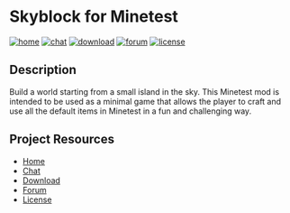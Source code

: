 # Skyblock for Minetest

[![home](https://img.shields.io/badge/skyblock-home-blue.svg?style=flat-square)](https://cornernote.github.io/minetest-skyblock/)
[![chat](https://img.shields.io/badge/gitter-join%20chat-blue.svg?style=flat-square)](https://gitter.im/cornernote/minetest-skyblock)
[![download](https://img.shields.io/github/tag/cornernote/minetest-skyblock.svg?style=flat-square&label=release)](https://github.com/cornernote/minetest-skyblock/releases)
[![forum](https://img.shields.io/badge/minetest-game-green.svg?style=flat-square)](https://forum.minetest.net/viewtopic.php?id=2799)
[![license](https://img.shields.io/badge/license-GPL3-brightgreen.svg?style=flat-square)](https://github.com/cornernote/minetest-skyblock/blob/master/LICENSE.md)


## Description

Build a world starting from a small island in the sky. This Minetest mod is intended to be used as a minimal game that allows the player to craft and use all the default items in Minetest in a fun and challenging way.


## Project Resources

* [Home](https://cornernote.github.io/minetest-skyblock/)
* [Chat](https://gitter.im/cornernote/minetest-skyblock)
* [Download](https://github.com/cornernote/minetest-skyblock/releases)
* [Forum](https://forum.minetest.net/viewtopic.php?id=2799)
* [License](https://github.com/cornernote/minetest-skyblock/blob/master/LICENSE.md)
